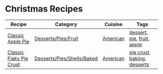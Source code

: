 # Christmas Recipes

| Recipe | Category | Cuisine | Tags |
|--------|----------|---------|------|
| [Classic Apple Pie](../../recipes/Desserts/Pies/Fruit/Apple%20Pie.md) | [Desserts/Pies/Fruit](../../recipes/Desserts/Pies/Fruit/) | [American](../Cuisine/american.md) | [dessert](../Tags/dessert.md), [pie](../Tags/pie.md), [fruit](../Tags/fruit.md), [apple](../Tags/apple.md) |
| [Classic Flaky Pie Crust](../../recipes/Desserts/Pies/Shells/Baked/Classic%20Flaky%20Pie%20Crust.md) | [Desserts/Pies/Shells/Baked](../../recipes/Desserts/Pies/Shells/Baked/) | [American](../Cuisine/american.md) | [pie crust](../Tags/pie-crust.md), [baking](../Tags/baking.md), [desserts](../Tags/desserts.md) |
